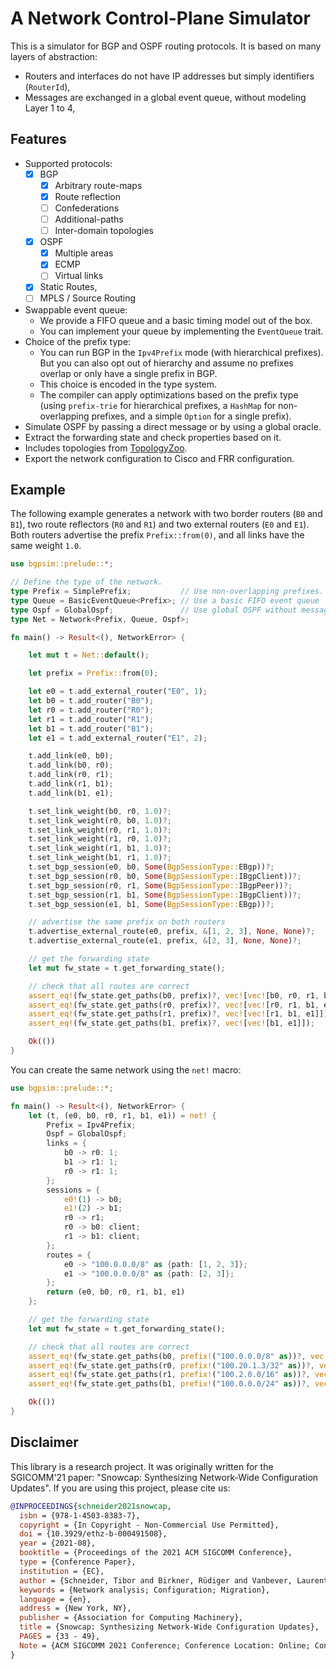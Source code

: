 # A Network Control-Plane Simulator

This is a simulator for BGP and OSPF routing protocols.
It is based on many layers of abstraction:
- Routers and interfaces do not have IP addresses but simply identifiers (`RouterId`),
- Messages are exchanged in a global event queue, without modeling Layer 1 to 4,

## Features
- Supported protocols:
  - [x] BGP
    - [x] Arbitrary route-maps
    - [x] Route reflection
    - [ ] Confederations
    - [ ] Additional-paths
    - [ ] Inter-domain topologies
  - [x] OSPF
    - [x] Multiple areas
    - [x] ECMP
    - [ ] Virtual links
  - [x] Static Routes,
  - [ ] MPLS / Source Routing
- Swappable event queue:
  - We provide a FIFO queue and a basic timing model out of the box.
  - You can implement your queue by implementing the `EventQueue` trait.
- Choice of the prefix type:
  - You can run BGP in the `Ipv4Prefix` mode (with hierarchical prefixes). But you can also opt out of hierarchy and assume no prefixes overlap or only have a single prefix in BGP.
  - This choice is encoded in the type system.
  - The compiler can apply optimizations based on the prefix type (using `prefix-trie` for hierarchical prefixes, a `HashMap` for non-overlapping prefixes, and a simple `Option` for a single prefix).
- Simulate OSPF by passing a direct message or by using a global oracle.
- Extract the forwarding state and check properties based on it.
- Includes topologies from [TopologyZoo](http://www.topology-zoo.org/).
- Export the network configuration to Cisco and FRR configuration.

## Example
The following example generates a network with two border routers (`B0` and `B1`), two route reflectors (`R0` and `R1`) and two external routers (`E0` and `E1`).
Both routers advertise the prefix `Prefix::from(0)`, and all links have the same weight `1.0`.


```rust
use bgpsim::prelude::*;

// Define the type of the network.
type Prefix = SimplePrefix;           // Use non-overlapping prefixes.
type Queue = BasicEventQueue<Prefix>; // Use a basic FIFO event queue
type Ospf = GlobalOspf;               // Use global OSPF without message passing
type Net = Network<Prefix, Queue, Ospf>;

fn main() -> Result<(), NetworkError> {

    let mut t = Net::default();

    let prefix = Prefix::from(0);

    let e0 = t.add_external_router("E0", 1);
    let b0 = t.add_router("B0");
    let r0 = t.add_router("R0");
    let r1 = t.add_router("R1");
    let b1 = t.add_router("B1");
    let e1 = t.add_external_router("E1", 2);

    t.add_link(e0, b0);
    t.add_link(b0, r0);
    t.add_link(r0, r1);
    t.add_link(r1, b1);
    t.add_link(b1, e1);

    t.set_link_weight(b0, r0, 1.0)?;
    t.set_link_weight(r0, b0, 1.0)?;
    t.set_link_weight(r0, r1, 1.0)?;
    t.set_link_weight(r1, r0, 1.0)?;
    t.set_link_weight(r1, b1, 1.0)?;
    t.set_link_weight(b1, r1, 1.0)?;
    t.set_bgp_session(e0, b0, Some(BgpSessionType::EBgp))?;
    t.set_bgp_session(r0, b0, Some(BgpSessionType::IBgpClient))?;
    t.set_bgp_session(r0, r1, Some(BgpSessionType::IBgpPeer))?;
    t.set_bgp_session(r1, b1, Some(BgpSessionType::IBgpClient))?;
    t.set_bgp_session(e1, b1, Some(BgpSessionType::EBgp))?;

    // advertise the same prefix on both routers
    t.advertise_external_route(e0, prefix, &[1, 2, 3], None, None)?;
    t.advertise_external_route(e1, prefix, &[2, 3], None, None)?;

    // get the forwarding state
    let mut fw_state = t.get_forwarding_state();

    // check that all routes are correct
    assert_eq!(fw_state.get_paths(b0, prefix)?, vec![vec![b0, r0, r1, b1, e1]]);
    assert_eq!(fw_state.get_paths(r0, prefix)?, vec![vec![r0, r1, b1, e1]]);
    assert_eq!(fw_state.get_paths(r1, prefix)?, vec![vec![r1, b1, e1]]);
    assert_eq!(fw_state.get_paths(b1, prefix)?, vec![vec![b1, e1]]);

    Ok(())
}
```

You can create the same network using the `net!` macro:
```rust
use bgpsim::prelude::*;

fn main() -> Result<(), NetworkError> {
    let (t, (e0, b0, r0, r1, b1, e1)) = net! {
        Prefix = Ipv4Prefix;
        Ospf = GlobalOspf;
        links = {
            b0 -> r0: 1;
            b1 -> r1: 1;
            r0 -> r1: 1;
        };
        sessions = {
            e0!(1) -> b0;
            e1!(2) -> b1;
            r0 -> r1;
            r0 -> b0: client;
            r1 -> b1: client;
        };
        routes = {
            e0 -> "100.0.0.0/8" as {path: [1, 2, 3]};
            e1 -> "100.0.0.0/8" as {path: [2, 3]};
        };
        return (e0, b0, r0, r1, b1, e1)
    };

    // get the forwarding state
    let mut fw_state = t.get_forwarding_state();

    // check that all routes are correct
    assert_eq!(fw_state.get_paths(b0, prefix!("100.0.0.0/8" as))?, vec![vec![b0, r0, r1, b1, e1]]);
    assert_eq!(fw_state.get_paths(r0, prefix!("100.20.1.3/32" as))?, vec![vec![r0, r1, b1, e1]]);
    assert_eq!(fw_state.get_paths(r1, prefix!("100.2.0.0/16" as))?, vec![vec![r1, b1, e1]]);
    assert_eq!(fw_state.get_paths(b1, prefix!("100.0.0.0/24" as))?, vec![vec![b1, e1]]);

    Ok(())
}
```

## Disclaimer

This library is a research project.
It was originally written for the SGICOMM'21 paper: "Snowcap: Synthesizing Network-Wide Configuration Updates".
If you are using this project, please cite us:

```bibtex
@INPROCEEDINGS{schneider2021snowcap,
  isbn = {978-1-4503-8383-7},
  copyright = {In Copyright - Non-Commercial Use Permitted},
  doi = {10.3929/ethz-b-000491508},
  year = {2021-08},
  booktitle = {Proceedings of the 2021 ACM SIGCOMM Conference},
  type = {Conference Paper},
  institution = {EC},
  author = {Schneider, Tibor and Birkner, Rüdiger and Vanbever, Laurent},
  keywords = {Network analysis; Configuration; Migration},
  language = {en},
  address = {New York, NY},
  publisher = {Association for Computing Machinery},
  title = {Snowcap: Synthesizing Network-Wide Configuration Updates},
  PAGES = {33 - 49},
  Note = {ACM SIGCOMM 2021 Conference; Conference Location: Online; Conference Date: August 23-27, 2021}
}
```
